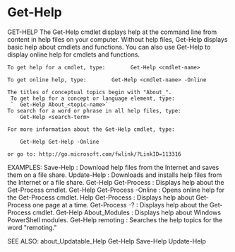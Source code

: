 # Get-Help


  GET-HELP
    The Get-Help cmdlet displays help at the command line from content in help files on your computer. Without help files, Get-Help displays basic help about cmdlets and functions. You can also use Get-Help to display online help for cmdlets and functions.

    To get help for a cmdlet, type:        Get-Help <cmdlet-name>

    To get online help, type:        Get-Help <cmdlet-name> -Online

    The titles of conceptual topics begin with "About_".
     To get help for a concept or language element, type:
     `  Get-Help About_<topic-name>`
    To search for a word or phrase in all help files, type:
        Get-Help <search-term>

    For more information about the Get-Help cmdlet, type:

        Get-Help Get-Help -Online

    or go to: http://go.microsoft.com/fwlink/?LinkID=113316


  EXAMPLES:
      Save-Help              : Download help files from the Internet and saves
                               them on a file share.
      Update-Help            : Downloads and installs help files from the
                               Internet or a file share.
      Get-Help Get-Process   : Displays help about the Get-Process cmdlet.
      Get-Help Get-Process -Online
                             : Opens online help for the Get-Process cmdlet.
      Help Get-Process       : Displays help about Get-Process one page at a time.
      Get-Process -?         : Displays help about the Get-Process cmdlet.
      Get-Help About_Modules : Displays help about Windows PowerShell modules.
      Get-Help remoting      : Searches the help topics for the word "remoting."

  SEE ALSO:
      about_Updatable_Help
      Get-Help
      Save-Help
      Update-Help


